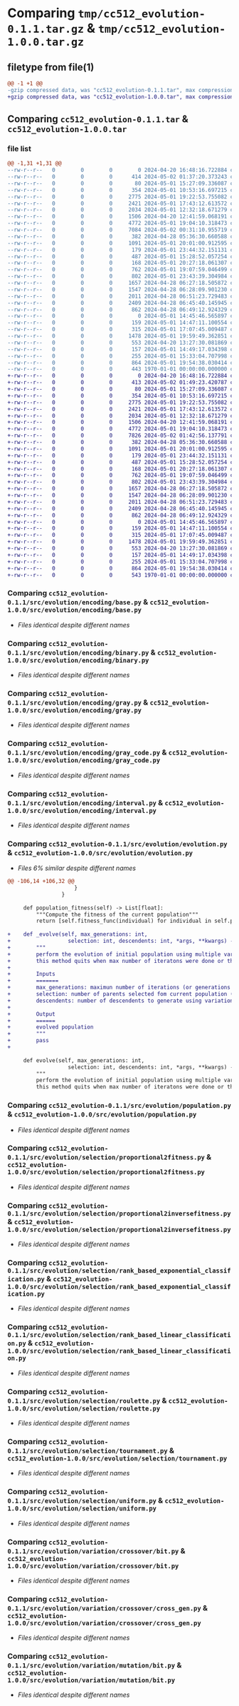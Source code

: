 # Comparing `tmp/cc512_evolution-0.1.1.tar.gz` & `tmp/cc512_evolution-1.0.0.tar.gz`

## filetype from file(1)

```diff
@@ -1 +1 @@
-gzip compressed data, was "cc512_evolution-0.1.1.tar", max compression
+gzip compressed data, was "cc512_evolution-1.0.0.tar", max compression
```

## Comparing `cc512_evolution-0.1.1.tar` & `cc512_evolution-1.0.0.tar`

### file list

```diff
@@ -1,31 +1,31 @@
--rw-r--r--   0        0        0        0 2024-04-20 16:48:16.722884 cc512_evolution-0.1.1/README.md
--rw-r--r--   0        0        0      414 2024-05-02 01:37:20.373243 cc512_evolution-0.1.1/pyproject.toml
--rw-r--r--   0        0        0       80 2024-05-01 15:27:09.336087 cc512_evolution-0.1.1/src/evolution/__init__.py
--rw-r--r--   0        0        0      354 2024-05-01 10:53:16.697215 cc512_evolution-0.1.1/src/evolution/encoding/__init__.py
--rw-r--r--   0        0        0     2775 2024-05-01 19:22:53.755082 cc512_evolution-0.1.1/src/evolution/encoding/base.py
--rw-r--r--   0        0        0     2421 2024-05-01 17:43:12.613572 cc512_evolution-0.1.1/src/evolution/encoding/binary.py
--rw-r--r--   0        0        0     2034 2024-05-01 12:32:18.671279 cc512_evolution-0.1.1/src/evolution/encoding/gray.py
--rw-r--r--   0        0        0     1506 2024-04-20 12:41:59.068191 cc512_evolution-0.1.1/src/evolution/encoding/gray_code.py
--rw-r--r--   0        0        0     4772 2024-05-01 19:04:10.318473 cc512_evolution-0.1.1/src/evolution/encoding/interval.py
--rw-r--r--   0        0        0     7084 2024-05-02 00:31:10.955719 cc512_evolution-0.1.1/src/evolution/evolution.py
--rw-r--r--   0        0        0      382 2024-04-28 05:36:30.660588 cc512_evolution-0.1.1/src/evolution/fitness.py
--rw-r--r--   0        0        0     1091 2024-05-01 20:01:00.912595 cc512_evolution-0.1.1/src/evolution/population.py
--rw-r--r--   0        0        0      179 2024-05-01 23:44:32.151131 cc512_evolution-0.1.1/src/evolution/selection/__init__.py
--rw-r--r--   0        0        0      487 2024-05-01 15:28:52.057254 cc512_evolution-0.1.1/src/evolution/selection/base.py
--rw-r--r--   0        0        0      168 2024-05-01 20:27:18.061307 cc512_evolution-0.1.1/src/evolution/selection/misc.py
--rw-r--r--   0        0        0      762 2024-05-01 19:07:59.046499 cc512_evolution-0.1.1/src/evolution/selection/proportional2fitness.py
--rw-r--r--   0        0        0      802 2024-05-01 23:43:39.304984 cc512_evolution-0.1.1/src/evolution/selection/proportional2inversefitness.py
--rw-r--r--   0        0        0     1657 2024-04-28 06:27:18.505872 cc512_evolution-0.1.1/src/evolution/selection/rank_based_exponential_classification.py
--rw-r--r--   0        0        0     1547 2024-04-28 06:28:09.901230 cc512_evolution-0.1.1/src/evolution/selection/rank_based_linear_classification.py
--rw-r--r--   0        0        0     2011 2024-04-28 06:51:23.729483 cc512_evolution-0.1.1/src/evolution/selection/roulette.py
--rw-r--r--   0        0        0     2409 2024-04-28 06:45:40.145945 cc512_evolution-0.1.1/src/evolution/selection/tournament.py
--rw-r--r--   0        0        0      862 2024-04-28 06:49:12.924329 cc512_evolution-0.1.1/src/evolution/selection/uniform.py
--rw-r--r--   0        0        0        0 2024-05-01 14:45:46.565897 cc512_evolution-0.1.1/src/evolution/variation/__init__.py
--rw-r--r--   0        0        0      159 2024-05-01 14:47:11.100554 cc512_evolution-0.1.1/src/evolution/variation/crossover/__init__.py
--rw-r--r--   0        0        0      315 2024-05-01 17:07:45.009487 cc512_evolution-0.1.1/src/evolution/variation/crossover/base.py
--rw-r--r--   0        0        0     1478 2024-05-01 19:59:49.362851 cc512_evolution-0.1.1/src/evolution/variation/crossover/bit.py
--rw-r--r--   0        0        0      553 2024-04-20 13:27:30.081869 cc512_evolution-0.1.1/src/evolution/variation/crossover/cross_gen.py
--rw-r--r--   0        0        0      157 2024-05-01 14:49:17.034398 cc512_evolution-0.1.1/src/evolution/variation/mutation/__init__.py
--rw-r--r--   0        0        0      255 2024-05-01 15:33:04.707998 cc512_evolution-0.1.1/src/evolution/variation/mutation/base.py
--rw-r--r--   0        0        0      864 2024-05-01 19:54:38.030414 cc512_evolution-0.1.1/src/evolution/variation/mutation/bit.py
--rw-r--r--   0        0        0      443 1970-01-01 00:00:00.000000 cc512_evolution-0.1.1/PKG-INFO
+-rw-r--r--   0        0        0        0 2024-04-20 16:48:16.722884 cc512_evolution-1.0.0/README.md
+-rw-r--r--   0        0        0      413 2024-05-02 01:49:23.420787 cc512_evolution-1.0.0/pyproject.toml
+-rw-r--r--   0        0        0       80 2024-05-01 15:27:09.336087 cc512_evolution-1.0.0/src/evolution/__init__.py
+-rw-r--r--   0        0        0      354 2024-05-01 10:53:16.697215 cc512_evolution-1.0.0/src/evolution/encoding/__init__.py
+-rw-r--r--   0        0        0     2775 2024-05-01 19:22:53.755082 cc512_evolution-1.0.0/src/evolution/encoding/base.py
+-rw-r--r--   0        0        0     2421 2024-05-01 17:43:12.613572 cc512_evolution-1.0.0/src/evolution/encoding/binary.py
+-rw-r--r--   0        0        0     2034 2024-05-01 12:32:18.671279 cc512_evolution-1.0.0/src/evolution/encoding/gray.py
+-rw-r--r--   0        0        0     1506 2024-04-20 12:41:59.068191 cc512_evolution-1.0.0/src/evolution/encoding/gray_code.py
+-rw-r--r--   0        0        0     4772 2024-05-01 19:04:10.318473 cc512_evolution-1.0.0/src/evolution/encoding/interval.py
+-rw-r--r--   0        0        0     7826 2024-05-02 01:42:56.137791 cc512_evolution-1.0.0/src/evolution/evolution.py
+-rw-r--r--   0        0        0      382 2024-04-28 05:36:30.660588 cc512_evolution-1.0.0/src/evolution/fitness.py
+-rw-r--r--   0        0        0     1091 2024-05-01 20:01:00.912595 cc512_evolution-1.0.0/src/evolution/population.py
+-rw-r--r--   0        0        0      179 2024-05-01 23:44:32.151131 cc512_evolution-1.0.0/src/evolution/selection/__init__.py
+-rw-r--r--   0        0        0      487 2024-05-01 15:28:52.057254 cc512_evolution-1.0.0/src/evolution/selection/base.py
+-rw-r--r--   0        0        0      168 2024-05-01 20:27:18.061307 cc512_evolution-1.0.0/src/evolution/selection/misc.py
+-rw-r--r--   0        0        0      762 2024-05-01 19:07:59.046499 cc512_evolution-1.0.0/src/evolution/selection/proportional2fitness.py
+-rw-r--r--   0        0        0      802 2024-05-01 23:43:39.304984 cc512_evolution-1.0.0/src/evolution/selection/proportional2inversefitness.py
+-rw-r--r--   0        0        0     1657 2024-04-28 06:27:18.505872 cc512_evolution-1.0.0/src/evolution/selection/rank_based_exponential_classification.py
+-rw-r--r--   0        0        0     1547 2024-04-28 06:28:09.901230 cc512_evolution-1.0.0/src/evolution/selection/rank_based_linear_classification.py
+-rw-r--r--   0        0        0     2011 2024-04-28 06:51:23.729483 cc512_evolution-1.0.0/src/evolution/selection/roulette.py
+-rw-r--r--   0        0        0     2409 2024-04-28 06:45:40.145945 cc512_evolution-1.0.0/src/evolution/selection/tournament.py
+-rw-r--r--   0        0        0      862 2024-04-28 06:49:12.924329 cc512_evolution-1.0.0/src/evolution/selection/uniform.py
+-rw-r--r--   0        0        0        0 2024-05-01 14:45:46.565897 cc512_evolution-1.0.0/src/evolution/variation/__init__.py
+-rw-r--r--   0        0        0      159 2024-05-01 14:47:11.100554 cc512_evolution-1.0.0/src/evolution/variation/crossover/__init__.py
+-rw-r--r--   0        0        0      315 2024-05-01 17:07:45.009487 cc512_evolution-1.0.0/src/evolution/variation/crossover/base.py
+-rw-r--r--   0        0        0     1478 2024-05-01 19:59:49.362851 cc512_evolution-1.0.0/src/evolution/variation/crossover/bit.py
+-rw-r--r--   0        0        0      553 2024-04-20 13:27:30.081869 cc512_evolution-1.0.0/src/evolution/variation/crossover/cross_gen.py
+-rw-r--r--   0        0        0      157 2024-05-01 14:49:17.034398 cc512_evolution-1.0.0/src/evolution/variation/mutation/__init__.py
+-rw-r--r--   0        0        0      255 2024-05-01 15:33:04.707998 cc512_evolution-1.0.0/src/evolution/variation/mutation/base.py
+-rw-r--r--   0        0        0      864 2024-05-01 19:54:38.030414 cc512_evolution-1.0.0/src/evolution/variation/mutation/bit.py
+-rw-r--r--   0        0        0      543 1970-01-01 00:00:00.000000 cc512_evolution-1.0.0/PKG-INFO
```

### Comparing `cc512_evolution-0.1.1/src/evolution/encoding/base.py` & `cc512_evolution-1.0.0/src/evolution/encoding/base.py`

 * *Files identical despite different names*

### Comparing `cc512_evolution-0.1.1/src/evolution/encoding/binary.py` & `cc512_evolution-1.0.0/src/evolution/encoding/binary.py`

 * *Files identical despite different names*

### Comparing `cc512_evolution-0.1.1/src/evolution/encoding/gray.py` & `cc512_evolution-1.0.0/src/evolution/encoding/gray.py`

 * *Files identical despite different names*

### Comparing `cc512_evolution-0.1.1/src/evolution/encoding/gray_code.py` & `cc512_evolution-1.0.0/src/evolution/encoding/gray_code.py`

 * *Files identical despite different names*

### Comparing `cc512_evolution-0.1.1/src/evolution/encoding/interval.py` & `cc512_evolution-1.0.0/src/evolution/encoding/interval.py`

 * *Files identical despite different names*

### Comparing `cc512_evolution-0.1.1/src/evolution/evolution.py` & `cc512_evolution-1.0.0/src/evolution/evolution.py`

 * *Files 6% similar despite different names*

```diff
@@ -106,14 +106,32 @@
                     }
                 }
 
     def population_fitness(self) -> List[float]:
         """Compute the fitness of the current population"""
         return [self.fitness_func(individual) for individual in self.population]
 
+    def _evolve(self, max_generations: int, 
+                  selection: int, descendents: int, *args, **kwargs) -> Population:
+        """
+        perform the evolution of initial population using multiple variation operations
+        this method quits when max number of iteratons were done or the convergence condition was met
+
+        Inputs
+        =======
+        max_generations: maximun number of iterations (or generations - evolutions)
+        selection: number of parents selected fom current population (for generate next generation)
+        descendents: number of descendents to generate using variation operation over selected individuals
+
+        Output
+        ======
+        evolved population
+        """
+        pass
+    
 
     def evolve(self, max_generations: int, 
                   selection: int, descendents: int, *args, **kwargs) -> Population:
         """
         perform the evolution of initial population using multiple variation operations
         this method quits when max number of iteratons were done or the convergence condition was met
```

### Comparing `cc512_evolution-0.1.1/src/evolution/population.py` & `cc512_evolution-1.0.0/src/evolution/population.py`

 * *Files identical despite different names*

### Comparing `cc512_evolution-0.1.1/src/evolution/selection/proportional2fitness.py` & `cc512_evolution-1.0.0/src/evolution/selection/proportional2fitness.py`

 * *Files identical despite different names*

### Comparing `cc512_evolution-0.1.1/src/evolution/selection/proportional2inversefitness.py` & `cc512_evolution-1.0.0/src/evolution/selection/proportional2inversefitness.py`

 * *Files identical despite different names*

### Comparing `cc512_evolution-0.1.1/src/evolution/selection/rank_based_exponential_classification.py` & `cc512_evolution-1.0.0/src/evolution/selection/rank_based_exponential_classification.py`

 * *Files identical despite different names*

### Comparing `cc512_evolution-0.1.1/src/evolution/selection/rank_based_linear_classification.py` & `cc512_evolution-1.0.0/src/evolution/selection/rank_based_linear_classification.py`

 * *Files identical despite different names*

### Comparing `cc512_evolution-0.1.1/src/evolution/selection/roulette.py` & `cc512_evolution-1.0.0/src/evolution/selection/roulette.py`

 * *Files identical despite different names*

### Comparing `cc512_evolution-0.1.1/src/evolution/selection/tournament.py` & `cc512_evolution-1.0.0/src/evolution/selection/tournament.py`

 * *Files identical despite different names*

### Comparing `cc512_evolution-0.1.1/src/evolution/selection/uniform.py` & `cc512_evolution-1.0.0/src/evolution/selection/uniform.py`

 * *Files identical despite different names*

### Comparing `cc512_evolution-0.1.1/src/evolution/variation/crossover/bit.py` & `cc512_evolution-1.0.0/src/evolution/variation/crossover/bit.py`

 * *Files identical despite different names*

### Comparing `cc512_evolution-0.1.1/src/evolution/variation/crossover/cross_gen.py` & `cc512_evolution-1.0.0/src/evolution/variation/crossover/cross_gen.py`

 * *Files identical despite different names*

### Comparing `cc512_evolution-0.1.1/src/evolution/variation/mutation/bit.py` & `cc512_evolution-1.0.0/src/evolution/variation/mutation/bit.py`

 * *Files identical despite different names*

